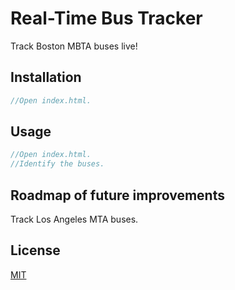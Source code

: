 # Real-Time Bus Tracker

Track Boston MBTA buses live!

## Installation

```javascript
//Open index.html.
```

## Usage

```javascript
//Open index.html.
//Identify the buses.
```

## Roadmap of future improvements
Track Los Angeles MTA buses.

## License
[MIT](https://choosealicense.com/licenses/mit/)
